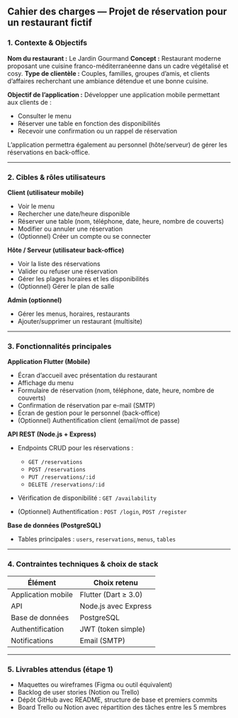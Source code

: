 ## Cahier des charges — Projet de réservation pour un restaurant fictif

### 1. Contexte & Objectifs

**Nom du restaurant :** Le Jardin Gourmand
**Concept :** Restaurant moderne proposant une cuisine franco-méditerranéenne dans un cadre végétalisé et cosy.
**Type de clientèle :** Couples, familles, groupes d’amis, et clients d’affaires recherchant une ambiance détendue et une bonne cuisine.

**Objectif de l’application :**
Développer une application mobile permettant aux clients de :

* Consulter le menu
* Réserver une table en fonction des disponibilités
* Recevoir une confirmation ou un rappel de réservation

L’application permettra également au personnel (hôte/serveur) de gérer les réservations en back-office.

---

### 2. Cibles & rôles utilisateurs

**Client (utilisateur mobile)**

* Voir le menu
* Rechercher une date/heure disponible
* Réserver une table (nom, téléphone, date, heure, nombre de couverts)
* Modifier ou annuler une réservation
* (Optionnel) Créer un compte ou se connecter

**Hôte / Serveur (utilisateur back-office)**

* Voir la liste des réservations
* Valider ou refuser une réservation
* Gérer les plages horaires et les disponibilités
* (Optionnel) Gérer le plan de salle

**Admin (optionnel)**

* Gérer les menus, horaires, restaurants
* Ajouter/supprimer un restaurant (multisite)

---

### 3. Fonctionnalités principales

**Application Flutter (Mobile)**

* Écran d’accueil avec présentation du restaurant
* Affichage du menu
* Formulaire de réservation (nom, téléphone, date, heure, nombre de couverts)
* Confirmation de réservation par e-mail (SMTP)
* Écran de gestion pour le personnel (back-office)
* (Optionnel) Authentification client (email/mot de passe)

**API REST (Node.js + Express)**

* Endpoints CRUD pour les réservations :

    * `GET /reservations`
    * `POST /reservations`
    * `PUT /reservations/:id`
    * `DELETE /reservations/:id`
* Vérification de disponibilité : `GET /availability`
* (Optionnel) Authentification : `POST /login`, `POST /register`

**Base de données (PostgreSQL)**

* Tables principales : `users`, `reservations`, `menus`, `tables`

---

### 4. Contraintes techniques & choix de stack

| Élément            | Choix retenu         |
| ------------------ | -------------------- |
| Application mobile | Flutter (Dart ≥ 3.0) |
| API                | Node.js avec Express |
| Base de données    | PostgreSQL           |
| Authentification   | JWT (token simple)   |
| Notifications      | Email (SMTP)         |

---

### 5. Livrables attendus (étape 1)

* Maquettes ou wireframes (Figma ou outil équivalent)
* Backlog de user stories (Notion ou Trello)
* Dépôt GitHub avec README, structure de base et premiers commits
* Board Trello ou Notion avec répartition des tâches entre les 5 membres
